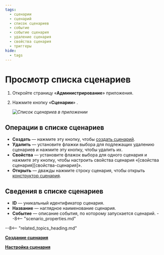 ```yaml
---
tags:
  - сценарии
  - сценарий
  - список сценариев
  - событие
  - событие сценария
  - удаление сценария
  - свойства сценария
  - триггеры
hide:
  - tags
---
```


# Просмотр списка сценариев

1. Откройте страницу «**Администрирование**» приложения.
2. Нажмите кнопку «**Сценарии**» <i class="fa-light  fa-bolt"></i>.

    *![Список сценариев в приложении](scenarios_list.png)*

## Операции в списке сценариев

-   **Создать** — нажмите эту кнопку, чтобы [создать сценарий](scenario_create.md).
-   **Удалить** — установите флажки выбора для подлежащих удалению сценариев и нажмите эту кнопку, чтобы удалить их.
-   **Свойства** — установите флажок выбора для одного сценария и нажмите эту кнопку, чтобы настроить свойства сценария «[свойства сценария][свойства-сценария]».
-   **Открыть** — дважды нажмите строку сценария, чтобы открыть [конструктор сценария](scenario_configure.md).

## Сведения в списке сценариев

- **ID** — уникальный идентификатор сценария.
- **Название** — наглядное наименование сценария.
- **Событие** — описание события, по которому запускается сценарий.
--8<-- "scenario_properties.md"

--8<-- "related_topics_heading.md"

**[Создание сценария](scenario_create.md)**

**[Настройка сценария](scenario_configure.md)**
